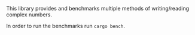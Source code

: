 This library provides and benchmarks multiple methods of writing/reading
complex numbers.

In order to run the benchmarks run `cargo bench`.
